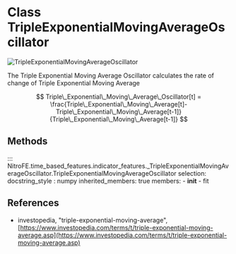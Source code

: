 

# Class TripleExponentialMovingAverageOscillator

![TripleExponentialMovingAverageOscillator](https://media.giphy.com/media/wOC7i7lyqRwZkhnawu/giphy.gif)


The Triple Exponential Moving Average Oscillator calculates the rate of change of Triple Exponential Moving Average

$$
Triple\_Exponential\_Moving\_Average\_Oscillator[t] = \frac{Triple\_Exponential\_Moving\_Average[t]-Triple\_Exponential\_Moving\_Average[t-1]}{Triple\_Exponential\_Moving\_Average[t-1]}
$$


## Methods

::: NitroFE.time_based_features.indicator_features._TripleExponentialMovingAverageOscillator.TripleExponentialMovingAverageOscillator
    selection:
        docstring_style : numpy
        inherited_members: true
        members:
        - __init__
        - fit

References
----------
* investopedia, "triple-exponential-moving-average",
    [https://www.investopedia.com/terms/t/triple-exponential-moving-average.asp](https://www.investopedia.com/terms/t/triple-exponential-moving-average.asp)
